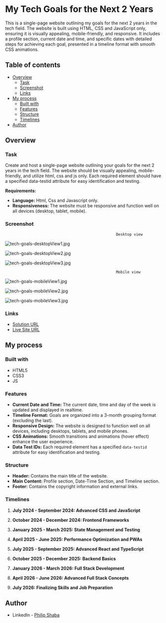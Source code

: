 # My Tech Goals for the Next 2 Years

This is a single-page website outlining my goals for the next 2 years in the tech field. The website is built using HTML, CSS and JavaScript only, ensuring it is visually appealing, mobile-friendly, and responsive. It includes a profile section, current date and time, and specific dates with detailed steps for achieving each goal, presented in a timeline format with smooth CSS animations.

## Table of contents

- [Overview](#overview)
  - [Task](#task)
  - [Screenshot](#screenshot)
  - [Links](#links)
- [My process](#my-process)
  - [Built with](#built-with)
  - [Features](#features)
  - [Structure](#structure)
  - [Timelines](#timelines)
- [Author](#author)

## Overview

### Task

Create and host a single-page website outlining your goals for the next 2 years in the tech field.
The website should be visually appealing, mobile-friendly, and utilize html, css and js only.
Each required element should have a specified data-testid attribute for easy identification and testing.

**Requirements:**

- **Language:** Html, Css and Javascript only.
- **Responsiveness:** The website must be responsive and function well on all devices (desktop, tablet, mobile).

### Screenshot

                                                      Desktop view
![tech-goals-desktopView1.jpg](./images/tech-goals-desktopView1.jpg)

![tech-goals-desktopView2.jpg](./images/tech-goals-desktopView2.jpg)

![tech-goals-desktopView3.jpg](./images/tech-goals-desktopView3.jpg)


                                                      Mobile view
![tech-goals-mobileView1.jpg](./images/tech-goals-mobileView1.jpg)

![tech-goals-mobileView2.jpg](./images/tech-goals-mobileView2.jpg)

![tech-goals-mobileView3.jpg](./images/tech-goals-mobileView3.jpg)

### Links

- [Solution URL](https://github.com/SHABA01/tech-goals)
- [Live Site URL](https://shaba01.github.io/tech-goals)

## My process

### Built with

- HTML5
- CSS3
- JS

### Features

- **Current Date and Time:** The current date, time and day of the week is updated and displayed in realtime.
- **Timeline Format:** Goals are organized into a 3-month grouping format (excluding the last).
- **Responsive Design:** The website is designed to function well on all devices, including desktops, tablets, and mobile phones.
- **CSS Animations:** Smooth transitions and animations (hover effect) enhance the user experience.
- **Data Test IDs:** Each required element has a specified `data-testid` attribute for easy identification and testing.

### Structure

- **Header:** Contains the main title of the website.
- **Main Content:** Profile section, Date-Time Section, and Timeline section.
- **Footer:** Contains the copyright information and external links.

### Timelines

1. **July 2024 - September 2024: Advanced CSS and JavaScript**

2. **October 2024 - December 2024: Frontend Frameworks**

3. **January 2025 - March 2025: State Management and Testing**

4. **April 2025 - June 2025: Performance Optimization and PWAs**

5. **July 2025 - September 2025: Advanced React and TypeScript**

6. **October 2025 - December 2025: Backend Basics**

7. **January 2026 - March 2026: Full Stack Development**

8. **April 2026 - June 2026: Advanced Full Stack Concepts**

9. **July 2026: Finalizing Skills and Job Preparation**

## Author

- LinkedIn - [Philip Shaba](https://www.linkedin.com/in/philip-shaba-0879a5150)